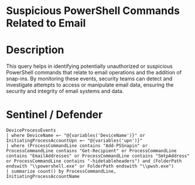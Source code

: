 # Suspicious PowerShell Commands Related to Email

# Description
This query helps in identifying potentially unauthorized or suspicious PowerShell commands that relate to email operations and the addition of snap-ins. By monitoring these events, security teams can detect and investigate attempts to access or manipulate email data, ensuring the security and integrity of email systems and data.

# Sentinel / Defender
```kql
DeviceProcessEvents
| where DeviceName =~ "@{variables('DeviceName')}" or InitiatingProcessAccountUpn =~ "@{variables('upn')}"
| where (ProcessCommandLine contains "Add-PSSnapin" or ProcessCommandLine contains "Get-Recipient" or ProcessCommandLine contains "EmailAddresses" or ProcessCommandLine contains "SmtpAddress" or ProcessCommandLine contains "-hidetableheaders") and (FolderPath endswith "\\powershell.exe" or FolderPath endswith "\\pwsh.exe")
| summarize count() by ProcessCommandLine, InitiatingProcessAccountName
```

